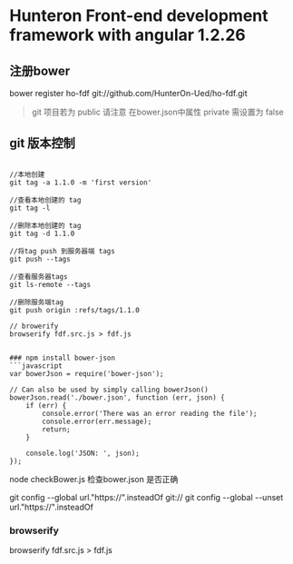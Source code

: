Hunteron Front-end development framework with angular 1.2.26
======

## 注册bower

bower register ho-fdf git://github.com/HunterOn-Ued/ho-fdf.git

> git 项目若为 public 请注意 在bower.json中属性 private 需设置为 false

## git 版本控制

```

//本地创建
git tag -a 1.1.0 -m 'first version'

//查看本地创建的 tag 
git tag -l

//删除本地创建的 tag
git tag -d 1.1.0

//将tag push 到服务器端 tags
git push --tags

//查看服务器tags 
git ls-remote --tags

//删除服务端tag
git push origin :refs/tags/1.1.0

// browerify
browserify fdf.src.js > fdf.js


### npm install bower-json
```javascript
var bowerJson = require('bower-json');

// Can also be used by simply calling bowerJson()
bowerJson.read('./bower.json', function (err, json) {
    if (err) {
        console.error('There was an error reading the file');
        console.error(err.message);
        return;
    }

    console.log('JSON: ', json);
});
```
node checkBower.js
检查bower.json 是否正确


git config --global url."https://".insteadOf git://
git config --global --unset url."https://".insteadOf

### browserify
browserify fdf.src.js > fdf.js



